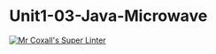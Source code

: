 # Unit1-03-Java-Microwave 
[![Mr Coxall's Super Linter](https://github.com/NavinRllyGood/Unit1-03-Java-Microwave/workflows/Mr%20Coxall's%20Super%20Linter/badge.svg)](https://github.com/NavinRllyGood/Unit1-03-Java-Microwave/actions/)
